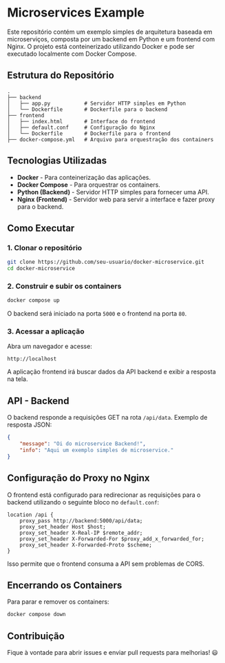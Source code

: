 # Microservices Example

Este repositório contém um exemplo simples de arquitetura baseada em microserviços, composta por um backend em Python e um frontend com Nginx. O projeto está conteinerizado utilizando Docker e pode ser executado localmente com Docker Compose.

## Estrutura do Repositório

```
.
├── backend
│   ├── app.py           # Servidor HTTP simples em Python
│   └── Dockerfile       # Dockerfile para o backend
├── frontend
│   ├── index.html       # Interface do frontend
│   ├── default.conf     # Configuração do Nginx
│   └── Dockerfile       # Dockerfile para o frontend
├── docker-compose.yml   # Arquivo para orquestração dos containers
```

## Tecnologias Utilizadas

- **Docker** - Para conteinerização das aplicações.
- **Docker Compose** - Para orquestrar os containers.
- **Python (Backend)** - Servidor HTTP simples para fornecer uma API.
- **Nginx (Frontend)** - Servidor web para servir a interface e fazer proxy para o backend.

## Como Executar

### 1. Clonar o repositório
```sh
git clone https://github.com/seu-usuario/docker-microservice.git  
cd docker-microservice
```

### 2. Construir e subir os containers
```sh
docker compose up
```

O backend será iniciado na porta `5000` e o frontend na porta `80`.

### 3. Acessar a aplicação
Abra um navegador e acesse:
```
http://localhost
```

A aplicação frontend irá buscar dados da API backend e exibir a resposta na tela.

## API - Backend
O backend responde a requisições GET na rota `/api/data`. Exemplo de resposta JSON:

```json
{
    "message": "Oi do microservice Backend!",
    "info": "Aqui um exemplo simples de microservice."
}
```

## Configuração do Proxy no Nginx
O frontend está configurado para redirecionar as requisições para o backend utilizando o seguinte bloco no `default.conf`:

```nginx
location /api {
    proxy_pass http://backend:5000/api/data;
    proxy_set_header Host $host;
    proxy_set_header X-Real-IP $remote_addr;
    proxy_set_header X-Forwarded-For $proxy_add_x_forwarded_for;
    proxy_set_header X-Forwarded-Proto $scheme;
}
```

Isso permite que o frontend consuma a API sem problemas de CORS.

## Encerrando os Containers
Para parar e remover os containers:
```sh
docker compose down
```

## Contribuição
Fique à vontade para abrir issues e enviar pull requests para melhorias! 😃

